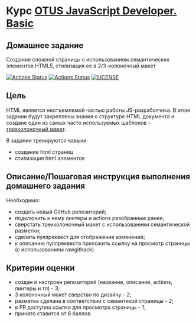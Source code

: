# Курс [OTUS JavaScript Developer. Basic](https://otus.ru/lessons/javascript-basic/)

## Домашнее задание

Создание сложной страницы с использованием семантических элементов HTML5, стилизация ее в 2/3-колоночный макет

[![Actions Status](https://github.com/alexey-sidorov-dev/otus-javascript-page-layout/workflows/PR%20Sanity%20Check/badge.svg)](https://github.com/alexey-sidorov-dev/otus-javascript-page-layout/actions)
[![Actions Status](https://github.com/alexey-sidorov-dev/otus-javascript-page-layout/workflows/Deploy%20to%20GitHub%20Pages/badge.svg)](https://alexey-sidorov-dev.github.io/otus-javascript-page-layout)
[![LICENSE](https://img.shields.io/badge/license-MIT-brightgreen.svg)](MIT)

## Цель

HTML является неотъемлемой частью работы JS-разработчика. В этом задании будут закреплены знания о структуре HTML документа и создане один из самых часто используемых шаблонов - [трехколоночный макет](https://upload.wikimedia.org/wikipedia/commons/5/50/%D0%A2%D1%80%D1%91%D1%85%D0%BA%D0%BE%D0%BB%D0%BE%D0%BD%D0%BE%D1%87%D0%BD%D1%8B%D0%B9_%D1%82%D0%B8%D0%BF%D0%BE%D0%B2%D0%BE%D0%B9_%D0%B2%D0%B5%D0%B1-%D0%BC%D0%B0%D0%BA%D0%B5%D1%82.png).

В задании тренируются навыки:

- создание html страниц
- стилизация html элементов

## Описание/Пошаговая инструкция выполнения домашнего задания

Необходимо:

- создать новый GitHub репозиторий;
- подключить к нему линтеры и actions разобранные ранее;
- сверстать трехколоночный макет с использованием семантической разметки;
- сделать пуллреквест для отображения изменений;
- к описанию пуллреквеста приложить ссылку на просмотр страницы (с использованием rawgithack).

## Критерии оценки

- создан и настроен репозиторий (название, описание, actions, линтеры и тп) - 3;
- 3 колоночный макет сверстан по дизайну - 2;
- разметка сделана в соответствии с семантикой страницы - 2;
- в PR доступна ссылка для просмотра страницы - 1;
- принято ставится от 6 баллов.
